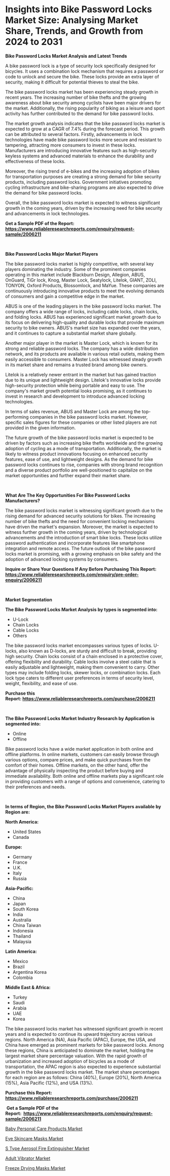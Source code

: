 <p><h1>Insights into Bike Password Locks Market Size: Analysing Market Share, Trends, and Growth from 2024 to 2031</h1></p><p><strong>Bike Password Locks Market Analysis and Latest Trends</strong></p>
<p><p>A bike password lock is a type of security lock specifically designed for bicycles. It uses a combination lock mechanism that requires a password or code to unlock and secure the bike. These locks provide an extra layer of security, making it difficult for potential thieves to steal the bike.</p><p>The bike password locks market has been experiencing steady growth in recent years. The increasing number of bike thefts and the growing awareness about bike security among cyclists have been major drivers for the market. Additionally, the rising popularity of biking as a leisure and sport activity has further contributed to the demand for bike password locks.</p><p>The market growth analysis indicates that the bike password locks market is expected to grow at a CAGR of 7.4% during the forecast period. This growth can be attributed to several factors. Firstly, advancements in lock technologies have made bike password locks more secure and resistant to tampering, attracting more consumers to invest in these locks. Manufacturers are introducing innovative features such as high-security keyless systems and advanced materials to enhance the durability and effectiveness of these locks.</p><p>Moreover, the rising trend of e-bikes and the increasing adoption of bikes for transportation purposes are creating a strong demand for bike security products, including password locks. Government initiatives promoting cycling infrastructure and bike-sharing programs are also expected to drive the demand for bike password locks.</p><p>Overall, the bike password locks market is expected to witness significant growth in the coming years, driven by the increasing need for bike security and advancements in lock technologies.</p></p>
<p><strong>Get a Sample PDF of the Report:&nbsp; <a href="https://www.reliableresearchreports.com/enquiry/request-sample/2006211">https://www.reliableresearchreports.com/enquiry/request-sample/2006211</a></strong></p>
<p>&nbsp;</p>
<p><strong>Bike Password Locks Major Market Players</strong></p>
<p><p>The bike password locks market is highly competitive, with several key players dominating the industry. Some of the prominent companies operating in this market include Blackburn Design, Allegion, ABUS, OnGuard, TiGr lock, Knog, Master Lock, Seatylock, Litelok, GIANT, ZOLI, TONYON, Oxford Products, Blossomlock, and MaYue. These companies are continuously introducing innovative products to meet the evolving demands of consumers and gain a competitive edge in the market.</p><p>ABUS is one of the leading players in the bike password locks market. The company offers a wide range of locks, including cable locks, chain locks, and folding locks. ABUS has experienced significant market growth due to its focus on delivering high-quality and durable locks that provide maximum security to bike owners. ABUS's market size has expanded over the years, and it continues to capture a substantial market share globally.</p><p>Another major player in the market is Master Lock, which is known for its strong and reliable password locks. The company has a wide distribution network, and its products are available in various retail outlets, making them easily accessible to consumers. Master Lock has witnessed steady growth in its market share and remains a trusted brand among bike owners.</p><p>Litelok is a relatively newer entrant in the market but has gained traction due to its unique and lightweight design. Litelok's innovative locks provide high-security protection while being portable and easy to use. The company's market growth potential looks promising, as it continues to invest in research and development to introduce advanced locking technologies.</p><p>In terms of sales revenue, ABUS and Master Lock are among the top-performing companies in the bike password locks market. However, specific sales figures for these companies or other listed players are not provided in the given information.</p><p>The future growth of the bike password locks market is expected to be driven by factors such as increasing bike thefts worldwide and the growing adoption of cycling as a mode of transportation. Additionally, the market is likely to witness product innovations focusing on enhanced security features, ease of use, and lightweight designs. As the demand for bike password locks continues to rise, companies with strong brand recognition and a diverse product portfolio are well-positioned to capitalize on the market opportunities and further expand their market share.</p></p>
<p>&nbsp;</p>
<p><strong>What Are The Key Opportunities For Bike Password Locks Manufacturers?</strong></p>
<p><p>The bike password locks market is witnessing significant growth due to the rising demand for advanced security solutions for bikes. The increasing number of bike thefts and the need for convenient locking mechanisms have driven the market's expansion. Moreover, the market is expected to witness further growth in the coming years, driven by technological advancements and the introduction of smart bike locks. These locks utilize password authentication and incorporate features like smartphone integration and remote access. The future outlook of the bike password locks market is promising, with a growing emphasis on bike safety and the adoption of advanced locking systems by consumers.</p></p>
<p><strong>Inquire or Share Your Questions If Any Before Purchasing This Report: <a href="https://www.reliableresearchreports.com/enquiry/pre-order-enquiry/2006211">https://www.reliableresearchreports.com/enquiry/pre-order-enquiry/2006211</a></strong></p>
<p>&nbsp;</p>
<p><strong>Market Segmentation</strong></p>
<p><strong>The Bike Password Locks Market Analysis by types is segmented into:</strong></p>
<p><ul><li>U-Lock</li><li>Chain Locks</li><li>Cable Locks</li><li>Others</li></ul></p>
<p><p>The bike password locks market encompasses various types of locks. U-locks, also known as D-locks, are sturdy and difficult to break, providing high security. Chain locks consist of a chain enclosed in a protective cover, offering flexibility and durability. Cable locks involve a steel cable that is easily adjustable and lightweight, making them convenient to carry. Other types may include folding locks, skewer locks, or combination locks. Each lock type caters to different user preferences in terms of security level, weight, flexibility, and ease of use.</p></p>
<p><strong>Purchase this Report:&nbsp;<a href="https://www.reliableresearchreports.com/purchase/2006211">https://www.reliableresearchreports.com/purchase/2006211</a></strong></p>
<p>&nbsp;</p>
<p><strong>The Bike Password Locks Market Industry Research by Application is segmented into:</strong></p>
<p><ul><li>Online</li><li>Offline</li></ul></p>
<p><p>Bike password locks have a wide market application in both online and offline platforms. In online markets, customers can easily browse through various options, compare prices, and make quick purchases from the comfort of their homes. Offline markets, on the other hand, offer the advantage of physically inspecting the product before buying and immediate availability. Both online and offline markets play a significant role in providing customers with a range of options and convenience, catering to their preferences and needs.</p></p>
<p>&nbsp;</p>
<p><strong>In terms of Region, the Bike Password Locks Market Players available by Region are:</strong></p>
<p>
    <p> <strong> North America: </strong>
        <ul>
            <li>United States</li>
            <li>Canada</li>
        </ul>
        </p> 
    <p> <strong> Europe: </strong>
        <ul>
            <li>Germany</li>
            <li>France</li>
            <li>U.K.</li>
            <li>Italy</li>
            <li>Russia</li>
        </ul>
        </p> 
    <p> <strong> Asia-Pacific: </strong>
        <ul>
            <li>China</li>
            <li>Japan</li>
            <li>South Korea</li>
            <li>India</li>
            <li>Australia</li>
            <li>China Taiwan</li>
            <li>Indonesia</li>
            <li>Thailand</li>
            <li>Malaysia</li>
        </ul>
        </p> 
    <p> <strong> Latin America: </strong>
        <ul>
            <li>Mexico</li>
            <li>Brazil</li>
            <li>Argentina Korea</li>
            <li>Colombia</li>
        </ul>
        </p> 
    <p> <strong> Middle East & Africa: </strong>
        <ul>
            <li>Turkey</li>
            <li>Saudi</li>
            <li>Arabia</li>
            <li>UAE</li>
            <li>Korea</li>
        </ul>
    </p>
    </p>
<p><p>The bike password locks market has witnessed significant growth in recent years and is expected to continue its upward trajectory across various regions. North America (NA), Asia Pacific (APAC), Europe, the USA, and China have emerged as prominent markets for bike password locks. Among these regions, China is anticipated to dominate the market, holding the largest market share percentage valuation. With the rapid growth of urbanization and increased adoption of bicycles as a mode of transportation, the APAC region is also expected to experience substantial growth in the bike password locks market. The market share percentages for each region are as follows: China (40%), Europe (20%), North America (15%), Asia Pacific (12%), and USA (13%).</p></p>
<p><strong>Purchase this Report: <a href="https://www.reliableresearchreports.com/purchase/2006211">https://www.reliableresearchreports.com/purchase/2006211</a></strong></p>
<p>&nbsp;<strong>Get a Sample PDF of the Report:&nbsp;&nbsp;<a href="https://www.reliableresearchreports.com/enquiry/request-sample/2006211">https://www.reliableresearchreports.com/enquiry/request-sample/2006211</a></strong></p>
<p><strong></strong></p>
<p><p><a href="https://github.com/ChiragRP21/Market-Research-Report-List-2/blob/main/baby-personal-care-products-market.md">Baby Personal Care Products Market</a></p><p><a href="https://github.com/YashRP12/Market-Research-Report-List-2/blob/main/eye-skincare-masks-market.md">Eye Skincare Masks Market</a></p><p><a href="https://github.com/Chiragrp23/Market-Research-Report-List-2/blob/main/s-type-aerosol-fire-extinguisher-market.md">S Type Aerosol Fire Extinguisher Market</a></p><p><a href="https://github.com/Chiragrp22/Market-Research-Report-List-2/blob/main/adult-vibrator-market.md">Adult Vibrator Market</a></p><p><a href="https://github.com/Chiragrp24/Market-Research-Report-List-2/blob/main/freeze-drying-masks-market.md">Freeze Drying Masks Market</a></p></p>